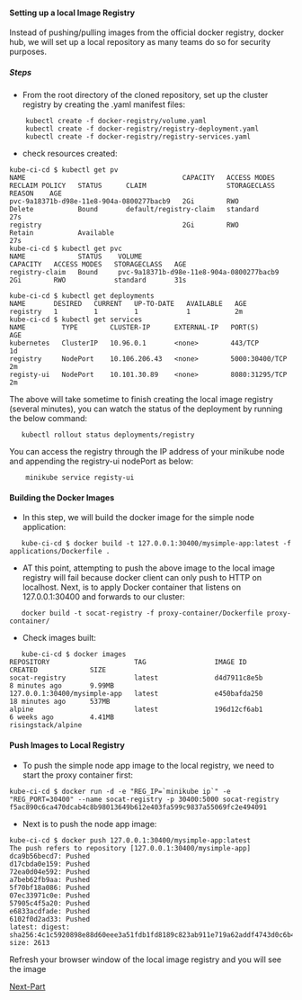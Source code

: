 ####  Setting up a local Image Registry

Instead of pushing/pulling images from the official docker registry, docker hub, we will set up a local repository as many teams do so for security purposes.

##### Steps

- From the root directory of the cloned repository, set up the cluster registry by creating the .yaml manifest files:

``` 
    kubectl create -f docker-registry/volume.yaml
    kubectl create -f docker-registry/registry-deployment.yaml
    kubectl create -f docker-registry/registry-services.yaml
```


- check resources created:

```
kube-ci-cd $ kubectl get pv
NAME                                       CAPACITY   ACCESS MODES   RECLAIM POLICY   STATUS      CLAIM                    STORAGECLASS   REASON    AGE
pvc-9a18371b-d98e-11e8-904a-0800277bacb9   2Gi        RWO            Delete           Bound       default/registry-claim   standard                 27s
registry                                   2Gi        RWO            Retain           Available                                                     27s
kube-ci-cd $ kubectl get pvc
NAME             STATUS    VOLUME                                     CAPACITY   ACCESS MODES   STORAGECLASS   AGE
registry-claim   Bound     pvc-9a18371b-d98e-11e8-904a-0800277bacb9   2Gi        RWO            standard       31s

kube-ci-cd $ kubectl get deployments
NAME       DESIRED   CURRENT   UP-TO-DATE   AVAILABLE   AGE
registry   1         1         1            1           2m
kube-ci-cd $ kubectl get services
NAME         TYPE        CLUSTER-IP      EXTERNAL-IP   PORT(S)          AGE
kubernetes   ClusterIP   10.96.0.1       <none>        443/TCP          1d
registry     NodePort    10.106.206.43   <none>        5000:30400/TCP   2m
registy-ui   NodePort    10.101.30.89    <none>        8080:31295/TCP   2m

```


The above will take sometime to finish creating the local image registry (several minutes), you can watch the status of the deployment by running the below command:
```
   kubectl rollout status deployments/registry
```


You can access the registry through the IP address of your minikube node and appending the registry-ui nodePort as below:

```
    minikube service registy-ui
```

#### Building the Docker Images

- In this step, we will build the docker image for the simple node application:

```
   kube-ci-cd $ docker build -t 127.0.0.1:30400/mysimple-app:latest -f applications/Dockerfile .
```

- AT this point, attempting to push the above image to the local image registry will fail because docker client can only push to  HTTP on localhost. Next, is to apply Docker container that listens on 127.0.0.1:30400 and forwards to our cluster:

```
   docker build -t socat-registry -f proxy-container/Dockerfile proxy-container/
```

- Check images built:
```
   kube-ci-cd $ docker images
REPOSITORY                     TAG                 IMAGE ID            CREATED             SIZE
socat-registry                 latest              d4d7911c8e5b        8 minutes ago       9.99MB
127.0.0.1:30400/mysimple-app   latest              e450bafda250        18 minutes ago      537MB
alpine                         latest              196d12cf6ab1        6 weeks ago         4.41MB
risingstack/alpine
```


#### Push Images to Local Registry

- To push the simple node app image to the local registry, we need to start the proxy container first:
```
kube-ci-cd $ docker run -d -e "REG_IP=`minikube ip`" -e "REG_PORT=30400" --name socat-registry -p 30400:5000 socat-registry
f5ac890c6ca470dcab4c8b98013649b612e403fa599c9837a55069fc2e494091
```

- Next is to push the node app image:
```
kube-ci-cd $ docker push 127.0.0.1:30400/mysimple-app:latest
The push refers to repository [127.0.0.1:30400/mysimple-app]
dca9b56becd7: Pushed 
d17cbda0e159: Pushed 
72ea0d04e592: Pushed 
a7beb62fb9aa: Pushed 
5f70bf18a086: Pushed 
07ec33971c0e: Pushed 
57905c4f5a20: Pushed 
e6833acdfade: Pushed 
6102f0d2ad33: Pushed 
latest: digest: sha256:4c1c5920898e88d60eee3a51fdb1fd8189c823ab911e719a62addf4743d0c6b4 size: 2613
```

Refresh your browser window of the local image registry and you will see the image


[Next-Part](02-README.md)
